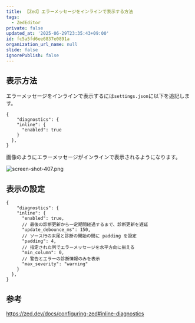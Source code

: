```yaml
---
title: 【Zed】エラーメッセージをインラインで表示する方法
tags:
  - ZedEditor
private: false
updated_at: '2025-06-29T23:35:43+09:00'
id: fc5a5fd6ee6837e0891a
organization_url_name: null
slide: false
ignorePublish: false
---
```

## 表示方法

エラーメッセージをインラインで表示するには`settings.json`に以下を追記します。

```jsonc
{
	"diagnostics": {
    "inline": {
      "enabled": true
    }
  },
}

```

画像のようにエラーメッセージがインラインで表示されるようになります。

![screen-shot-407.png](https://qiita-image-store.s3.ap-northeast-1.amazonaws.com/0/2342443/45272928-0784-459c-afe3-b12526fa9034.png)

## 表示の設定

```jsonc
{
	"diagnostics": {
    "inline": {
      "enabled": true,
      // 最後の診断更新から一定期間経過するまで、診断更新を遅延
      "update_debounce_ms": 150,
      // ソース行の末尾と診断の開始の間に padding を設定
      "padding": 4,
      // 指定された列でエラーメッセージを水平方向に揃える
      "min_column": 0,
      // 警告とエラーの診断情報のみを表示
      "max_severity": "warning"
    }
  },
}

```

## 参考

https://zed.dev/docs/configuring-zed#inline-diagnostics
